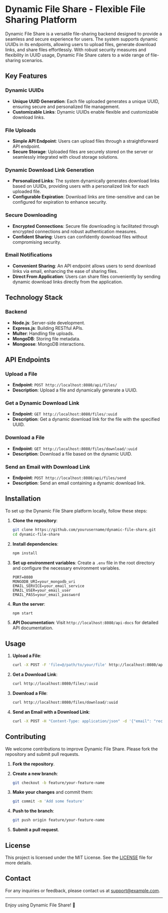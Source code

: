 # Dynamic File Share - Flexible File Sharing Platform

Dynamic File Share is a versatile file-sharing backend designed to provide a seamless and secure experience for users. The system supports dynamic UUIDs in its endpoints, allowing users to upload files, generate download links, and share files effortlessly. With robust security measures and flexibility in UUID usage, Dynamic File Share caters to a wide range of file-sharing scenarios.

## Key Features

### Dynamic UUIDs
- **Unique UUID Generation**: Each file uploaded generates a unique UUID, ensuring secure and personalized file management.
- **Customizable Links**: Dynamic UUIDs enable flexible and customizable download links.

### File Uploads
- **Simple API Endpoint**: Users can upload files through a straightforward API endpoint.
- **Secure Storage**: Uploaded files are securely stored on the server or seamlessly integrated with cloud storage solutions.

### Dynamic Download Link Generation
- **Personalized Links**: The system dynamically generates download links based on UUIDs, providing users with a personalized link for each uploaded file.
- **Configurable Expiration**: Download links are time-sensitive and can be configured for expiration to enhance security.

### Secure Downloading
- **Encrypted Connections**: Secure file downloading is facilitated through encrypted connections and robust authentication measures.
- **Confident Sharing**: Users can confidently download files without compromising security.

### Email Notifications
- **Convenient Sharing**: An API endpoint allows users to send download links via email, enhancing the ease of sharing files.
- **Direct From Application**: Users can share files conveniently by sending dynamic download links directly from the application.

## Technology Stack

### Backend
- **Node.js**: Server-side development.
- **Express.js**: Building RESTful APIs.
- **Multer**: Handling file uploads.
- **MongoDB**: Storing file metadata.
- **Mongoose**: MongoDB interactions.

## API Endpoints

### Upload a File
- **Endpoint**: `POST http://localhost:8080/api/files/`
- **Description**: Upload a file and dynamically generate a UUID.

### Get a Dynamic Download Link
- **Endpoint**: `GET http://localhost:8080/files/:uuid`
- **Description**: Get a dynamic download link for the file with the specified UUID.

### Download a File
- **Endpoint**: `GET http://localhost:8080/files/download/:uuid`
- **Description**: Download a file based on the dynamic UUID.

### Send an Email with Download Link
- **Endpoint**: `POST http://localhost:8080/api/files/send`
- **Description**: Send an email containing a dynamic download link.

## Installation

To set up the Dynamic File Share platform locally, follow these steps:

1. **Clone the repository**:
    ```bash
    git clone https://github.com/yourusername/dynamic-file-share.git
    cd dynamic-file-share
    ```

2. **Install dependencies**:
    ```bash
    npm install
    ```

3. **Set up environment variables**:
    Create a `.env` file in the root directory and configure the necessary environment variables.
    ```env
    PORT=8080
    MONGODB_URI=your_mongodb_uri
    EMAIL_SERVICE=your_email_service
    EMAIL_USER=your_email_user
    EMAIL_PASS=your_email_password
    ```

4. **Run the server**:
    ```bash
    npm start
    ```

5. **API Documentation**:
    Visit `http://localhost:8080/api-docs` for detailed API documentation.

## Usage

1. **Upload a File**:
    ```bash
    curl -X POST -F 'file=@/path/to/your/file' http://localhost:8080/api/files/
    ```

2. **Get a Download Link**:
    ```bash
    curl http://localhost:8080/files/:uuid
    ```

3. **Download a File**:
    ```bash
    curl http://localhost:8080/files/download/:uuid
    ```

4. **Send an Email with a Download Link**:
    ```bash
    curl -X POST -H "Content-Type: application/json" -d '{"email": "recipient@example.com", "uuid": "file_uuid"}' http://localhost:8080/api/files/send
    ```

## Contributing

We welcome contributions to improve Dynamic File Share. Please fork the repository and submit pull requests.

1. **Fork the repository**.
2. **Create a new branch**:
    ```bash
    git checkout -b feature/your-feature-name
    ```

3. **Make your changes** and commit them:
    ```bash
    git commit -m 'Add some feature'
    ```

4. **Push to the branch**:
    ```bash
    git push origin feature/your-feature-name
    ```

5. **Submit a pull request**.

## License

This project is licensed under the MIT License. See the [LICENSE](LICENSE) file for more details.

## Contact

For any inquiries or feedback, please contact us at [support@example.com](mailto:support@example.com).

---

Enjoy using Dynamic File Share! 🎉